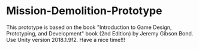 # Mission-Demolition-Prototype
This prototype is based on the book "Introduction to Game Design, Prototyping, and Development" book (2nd Edition) by Jeremy Gibson Bond. Use Unity version 2018.1.9f2. Have a nice time!!!
